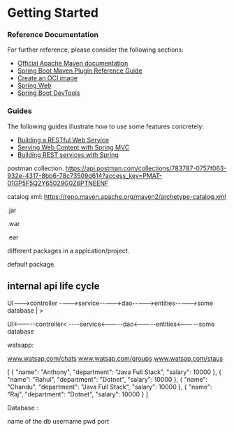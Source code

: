 # Getting Started

### Reference Documentation
For further reference, please consider the following sections:

* [Official Apache Maven documentation](https://maven.apache.org/guides/index.html)
* [Spring Boot Maven Plugin Reference Guide](https://docs.spring.io/spring-boot/docs/2.7.7/maven-plugin/reference/html/)
* [Create an OCI image](https://docs.spring.io/spring-boot/docs/2.7.7/maven-plugin/reference/html/#build-image)
* [Spring Web](https://docs.spring.io/spring-boot/docs/2.7.7/reference/htmlsingle/#web)
* [Spring Boot DevTools](https://docs.spring.io/spring-boot/docs/2.7.7/reference/htmlsingle/#using.devtools)

### Guides
The following guides illustrate how to use some features concretely:

* [Building a RESTful Web Service](https://spring.io/guides/gs/rest-service/)
* [Serving Web Content with Spring MVC](https://spring.io/guides/gs/serving-web-content/)
* [Building REST services with Spring](https://spring.io/guides/tutorials/rest/)

postman collection.
https://api.postman.com/collections/783787-0757f063-932e-4317-8bb6-78c73509d614?access_key=PMAT-01GP5F5Q2Y65029G0Z6PTNEENF

catalog xml:
https://repo.maven.apache.org/maven2/archetype-catalog.xml


.jar

.war

.ear

different packages in a applcation/project.

default package.


internal api life cycle
-----------------


UI--->controller ---->service----->dao----->entities----->some database
                                                               |
                                                               >

UI<-----controller< ----service<-----dao<-----entities<-----some database



watsapp:

www.watsap.com/chats
www.watsap.com/groups
www.watsap.com/staus


[
    {
        "name": "Anthony",
        "department": "Java Full Stack",
        "salary": 10000
    },
    {
        "name": "Rahul",
        "department": "Dotnet",
        "salary": 10000
    },
    {
        "name": "Chandu",
        "department": "Java Full Stack",
        "salary": 10000
    },
    {
        "name": "Raj",
        "department": "Dotnet",
        "salary": 10000
    }
]


Database :

name of the db
username
pwd
port







